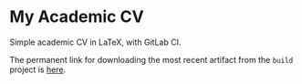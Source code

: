 # My Academic CV

Simple academic CV in LaTeX, with GitLab CI.

The permanent link for downloading the most recent artifact from the
`build` project is
[here](https://gitlab.com/api/v4/projects/62112260/jobs/artifacts/master/raw/cv.pdf?job=compile-pdf).
